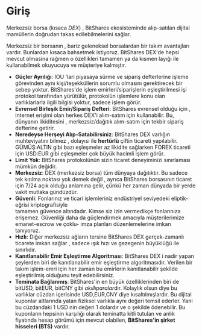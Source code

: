 # Giriş

Merkezsiz borsa (kısaca *DEX*) , BitShares ekosisteminde 
alıp-satılan dijital mamüllerin doğrudan takas edilebilmelerini sağlar.

Merkezsiz bir borsanın , bariz geleneksel borsalardan bir takım avantajları vardır. 
Bunlardan kısaca bahsetmek istiyoruz. BitShares DEX'de hepsi mevcut olmasina 
rağmen o özellikleri tamamen ya da kısmen layığı ile kullanabilmek okuyucuya ve 
müşteriye kalmıştır.

* **Güçler Ayrılığı**: 
  IOU 'lari piyasaya sürme  ve sipariş defterlerine işleme görevinden aynı 
  kişi/teşekküllerin sorumlu olmasını gerektirecek bir sebep yoktur. BitShares'de işlem 
  emirleri/siparişlerin eşleştirilmesi işi protokol tarafından yürütülür, protokolün 
  işlemlere konu olan varlıklarlarla ilgili bilgisi yoktur, sadece işlem görür.
* **Evrensel Birleşik Emir/Sipariş Defteri**:
  BitShares evrensel olduğu için , internet erişimi olan herkes  DEX'i alım-satım için 
  kullanabilir. Bu, dünyanın likiditesini , merkezsiz/dağıtık alım-satım için tekbir sipariş 
  defterine getirir.
* **Neredeyse Herşeyi Alıp-Satabilirsiniz**:
  BitShares DEX varlığın muhteviyatını bilmez , dolayısı ile **hertürlü**  çiftin ticareti 
  yapılabilir. GÜMÜŞ:ALTIN gibi bazı eşleşmeler  az likidite sağlarken FOREX ticareti 
  için USD:EUR gibi eşleşmeler çok büyük hacimli işlem görür.
* **Limit Yok**:
  BitShares protokolünün sizin ticaret deneyiminizi sınırlaması mümkün değidir.
* **Merkezsiz**:
  DEX (merkezsiz borsa) tüm dünyaya dağıtıktır. Bu sadece tek kırılma noktası 
  yok demek değil , ayrıca BitShares borsasının ticaret için 7/24 açık olduğu anlamına 
  gelir, çünkü her zaman dünyada bir yerde vakit mutlaka gündüzdür. 
* **Güvenli**:
  Fonlarınız ve ticari işlemleriniz endüstriyel seviyedeki eliptik-eğrisi kriptografisiyle  
  tamamen güvence altındadır. Kimse siz izin vermedikçe fonlarınıza erişemez.
  Güvenliği daha da güçlendirmek amacıyla müşterilerimize emanet-escrow ve çoklu-
  imza planları düzenlemelerine imkan tanıyoruz.
* **Hızlı**:
  Diğer merkezsiz ağların tersine BitShares DEX gerçek-zamanlı ticarete
   imkan sağlar , sadece ışık hızı ve gezegenin büyüklüğü 
  ile sınırlıdır.
* **Kanıtlanabilir Emir Eşleştirme Algoritması**:
  BitShares DEX i nadir yapan şeylerden biri de kanıtlanabilir emir eşleştirme 
  algoritmasıdır.  Verilen bir takım işlem-emri  için her zaman bu emirlerin 
  kanıtlanabilir şekilde eşleştirilmiş olduğunu teyit edebilirsiniz.
* **Teminata Bağlanmış**:
  BitShares'in en büyük özelliklerinden biri de bitUSD, bitEUR, bitCNY gibi 
  *akıllıparalar*dır. Kolaylık olsun diye bu varlıklar cüzdan içerisinde USD,EUR,CNY 
  diye kısaltılmışlardır. Bu dijital kuponlar altlarında yatan fiziksel varlıkla aynı değeri 
  temsil ederler. Yani bu cüzdandaki 1 USD nin değeri 1 dolardır ve o şekilde 
  ödenebilir. Bu kuponların hepsinin karşılığı olarak teminatta kitli tutulan ve anlık 
  fiyatında hesap görümü için mevcut olabilen, **BitShares'in şirket hisseleri (BTS)** 
   vardır.